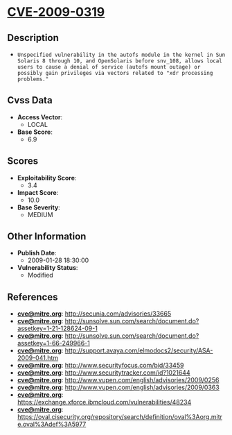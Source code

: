 
# [CVE-2009-0319](http://secunia.com/advisories/33665)

## Description

- `Unspecified vulnerability in the autofs module in the kernel in Sun Solaris 8 through 10, and OpenSolaris before snv_108, allows local users to cause a denial of service (autofs mount outage) or possibly gain privileges via vectors related to "xdr processing problems."`

## Cvss Data

- **Access Vector**:
  - LOCAL
- **Base Score**:
  - 6.9

## Scores

- **Exploitability Score**:
  - 3.4
- **Impact Score**:
  - 10.0
- **Base Severity**:
  - MEDIUM

## Other Information

- **Publish Date**:
  - 2009-01-28 18:30:00
- **Vulnerability Status**:
  - Modified

## References

- **cve@mitre.org**: http://secunia.com/advisories/33665
- **cve@mitre.org**: http://sunsolve.sun.com/search/document.do?assetkey=1-21-128624-09-1
- **cve@mitre.org**: http://sunsolve.sun.com/search/document.do?assetkey=1-66-249966-1
- **cve@mitre.org**: http://support.avaya.com/elmodocs2/security/ASA-2009-041.htm
- **cve@mitre.org**: http://www.securityfocus.com/bid/33459
- **cve@mitre.org**: http://www.securitytracker.com/id?1021644
- **cve@mitre.org**: http://www.vupen.com/english/advisories/2009/0256
- **cve@mitre.org**: http://www.vupen.com/english/advisories/2009/0363
- **cve@mitre.org**: https://exchange.xforce.ibmcloud.com/vulnerabilities/48234
- **cve@mitre.org**: https://oval.cisecurity.org/repository/search/definition/oval%3Aorg.mitre.oval%3Adef%3A5977
